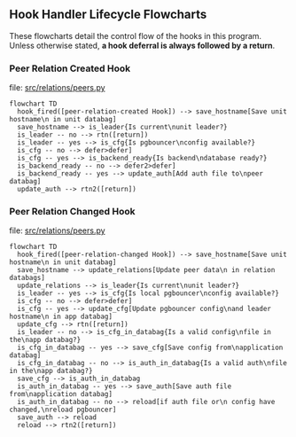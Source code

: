 
## Hook Handler Lifecycle Flowcharts

These flowcharts detail the control flow of the hooks in this program. Unless otherwise stated, **a hook deferral is always followed by a return**.

### Peer Relation Created Hook

file: [src/relations/peers.py](https://github.com/canonical/pgbouncer-k8s-operator/blob/main/src/relations/peers.py)

```mermaid
flowchart TD
  hook_fired([peer-relation-created Hook]) --> save_hostname[Save unit hostname\n in unit databag]
  save_hostname --> is_leader{Is current\nunit leader?}
  is_leader -- no --> rtn([return])
  is_leader -- yes --> is_cfg{Is pgbouncer\nconfig available?}
  is_cfg -- no --> defer>defer]
  is_cfg -- yes --> is_backend_ready{Is backend\ndatabase ready?}
  is_backend_ready -- no --> defer2>defer]
  is_backend_ready -- yes --> update_auth[Add auth file to\npeer databag]
  update_auth --> rtn2([return])
```

### Peer Relation Changed Hook

file: [src/relations/peers.py](https://github.com/canonical/pgbouncer-k8s-operator/blob/main/src/relations/peers.py)

```mermaid
flowchart TD
  hook_fired([peer-relation-changed Hook]) --> save_hostname[Save unit hostname\n in unit databag]
  save_hostname --> update_relations[Update peer data\n in relation databags]
  update_relations --> is_leader{Is current\nunit leader?}
  is_leader -- yes --> is_cfg{Is local pgbouncer\nconfig available?}
  is_cfg -- no --> defer>defer]
  is_cfg -- yes --> update_cfg[Update pgbouncer config\nand leader hostname\n in app databag]
  update_cfg --> rtn([return])
  is_leader -- no --> is_cfg_in_databag{Is a valid config\nfile in the\napp databag?}
  is_cfg_in_databag -- yes --> save_cfg[Save config from\napplication databag]
  is_cfg_in_databag -- no --> is_auth_in_databag{Is a valid auth\nfile in the\napp databag?}
  save_cfg --> is_auth_in_databag
  is_auth_in_databag -- yes --> save_auth[Save auth file from\napplication databag]
  is_auth_in_databag -- no --> reload[if auth file or\n config have changed,\nreload pgbouncer]
  save_auth --> reload
  reload --> rtn2([return])
```
